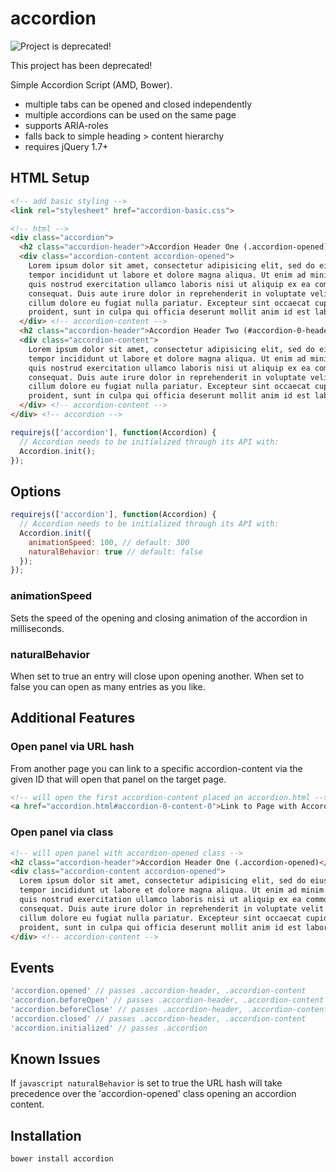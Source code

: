# accordion

![Project is deprecated!](https://cdn.rawgit.com/OpenSourceWorkflow/generator-kickstart/master/deprecation-warning.svg)

This project has been deprecated!

Simple Accordion Script (AMD, Bower).

* multiple tabs can be opened and closed independently
* multiple accordions can be used on the same page
* supports ARIA-roles
* falls back to simple heading > content hierarchy
* requires jQuery 1.7+

## HTML Setup

```html
<!-- add basic styling -->
<link rel="stylesheet" href="accordion-basic.css">

<!-- html -->
<div class="accordion">
  <h2 class="accordion-header">Accordion Header One (.accordion-opened)</h2>
  <div class="accordion-content accordion-opened">
    Lorem ipsum dolor sit amet, consectetur adipisicing elit, sed do eiusmod
    tempor incididunt ut labore et dolore magna aliqua. Ut enim ad minim veniam,
    quis nostrud exercitation ullamco laboris nisi ut aliquip ex ea commodo
    consequat. Duis aute irure dolor in reprehenderit in voluptate velit esse
    cillum dolore eu fugiat nulla pariatur. Excepteur sint occaecat cupidatat non
    proident, sunt in culpa qui officia deserunt mollit anim id est laborum.
  </div> <!-- accordion-content -->
  <h2 class="accordion-header">Accordion Header Two (#accordion-0-header-1)</h2>
  <div class="accordion-content">
    Lorem ipsum dolor sit amet, consectetur adipisicing elit, sed do eiusmod
    tempor incididunt ut labore et dolore magna aliqua. Ut enim ad minim veniam,
    quis nostrud exercitation ullamco laboris nisi ut aliquip ex ea commodo
    consequat. Duis aute irure dolor in reprehenderit in voluptate velit esse
    cillum dolore eu fugiat nulla pariatur. Excepteur sint occaecat cupidatat non
    proident, sunt in culpa qui officia deserunt mollit anim id est laborum.
  </div> <!-- accordion-content -->
</div> <!-- accordion -->
```

```javascript
requirejs(['accordion'], function(Accordion) {
  // Accordion needs to be initialized through its API with:
  Accordion.init();
});
```

## Options

```javascript
requirejs(['accordion'], function(Accordion) {
  // Accordion needs to be initialized through its API with:
  Accordion.init({
    animationSpeed: 100, // default: 300
    naturalBehavior: true // default: false
  });
});
```

### animationSpeed

Sets the speed of the opening and closing animation of the accordion in milliseconds.

### naturalBehavior

When set to true an entry will close upon opening another. When set to false you can open as many entries as you like.

## Additional Features

### Open panel via URL hash

From another page you can link to a specific accordion-content via the given ID that will open that panel on the target page.

```html
<!-- will open the first accordion-content placed on accordion.html -->
<a href="accordion.html#accordion-0-content-0">Link to Page with Accordion</a>
```

### Open panel via class

```html
<!-- will open panel with accordion-opened class -->
<h2 class="accordion-header">Accordion Header One (.accordion-opened)</h2>
<div class="accordion-content accordion-opened">
  Lorem ipsum dolor sit amet, consectetur adipisicing elit, sed do eiusmod
  tempor incididunt ut labore et dolore magna aliqua. Ut enim ad minim veniam,
  quis nostrud exercitation ullamco laboris nisi ut aliquip ex ea commodo
  consequat. Duis aute irure dolor in reprehenderit in voluptate velit esse
  cillum dolore eu fugiat nulla pariatur. Excepteur sint occaecat cupidatat non
  proident, sunt in culpa qui officia deserunt mollit anim id est laborum.
</div> <!-- accordion-content -->
```

## Events

```javascript
'accordion.opened' // passes .accordion-header, .accordion-content
'accordion.beforeOpen' // passes .accordion-header, .accordion-content
'accordion.beforeClose' // passes .accordion-header, .accordion-content
'accordion.closed' // passes .accordion-header, .accordion-content
'accordion.initialized' // passes .accordion
```

## Known Issues

If ```javascript naturalBehavior``` is set to true the URL hash will take precedence over the 'accordion-opened' class opening an accordion content.

## Installation

```shell
bower install accordion
```
